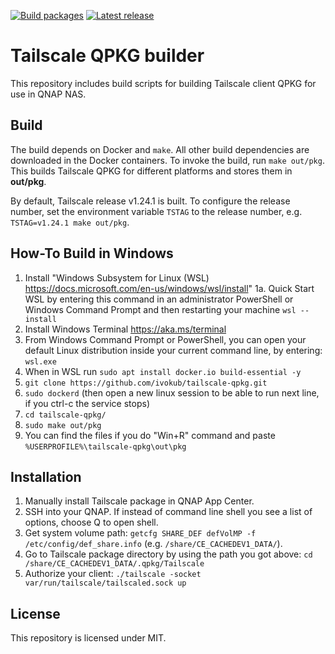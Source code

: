 [![Build packages](https://github.com/ivokub/tailscale-qpkg/workflows/Build%20packages/badge.svg?branch=master)](https://github.com/ivokub/tailscale-qpkg/actions/workflows/build.yml)
[![Latest release](https://img.shields.io/github/v/release/ivokub/tailscale-qpkg?sort=semver)](https://github.com/ivokub/tailscale-qpkg/releases/latest)

Tailscale QPKG builder
======================

This repository includes build scripts for building Tailscale client QPKG for
use in QNAP NAS.

Build
-----

The build depends on Docker and `make`. All other build dependencies are
downloaded in the Docker containers. To invoke the build, run `make out/pkg`.
This builds Tailscale QPKG for different platforms and stores them in
**out/pkg**.

By default, Tailscale release v1.24.1 is built. To configure the release number,
set the environment variable `TSTAG` to the release number, e.g.
`TSTAG=v1.24.1 make out/pkg`.

How-To Build in Windows
----------------
1. Install "Windows Subsystem for Linux (WSL) https://docs.microsoft.com/en-us/windows/wsl/install"
  1a. Quick Start WSL by entering this command in an administrator PowerShell or Windows Command Prompt and then restarting your machine `wsl --install`
2. Install Windows Terminal https://aka.ms/terminal
3. From Windows Command Prompt or PowerShell, you can open your default Linux distribution inside your current command line, by entering: `wsl.exe`
4. When in WSL run `sudo apt install docker.io build-essential -y`
5. `git clone https://github.com/ivokub/tailscale-qpkg.git`
6. `sudo dockerd` (then open a new linux session to be able to run next line, if you ctrl-c the service stops)
7. `cd tailscale-qpkg/`
9. `sudo make out/pkg`
10. You can find the files if you do "Win+R" command and paste `%USERPROFILE%\tailscale-qpkg\out\pkg`

Installation
------------

1. Manually install Tailscale package in QNAP App Center.
2. SSH into your QNAP. If instead of command line shell you see a list of options, choose Q to open shell.
3. Get system volume path: `getcfg SHARE_DEF defVolMP -f /etc/config/def_share.info` (e.g. `/share/CE_CACHEDEV1_DATA/`).
4. Go to Tailscale package directory by using the path you got above: `cd /share/CE_CACHEDEV1_DATA/.qpkg/Tailscale`
5. Authorize your client: `./tailscale -socket var/run/tailscale/tailscaled.sock up`

License
-------

This repository is licensed under MIT.
